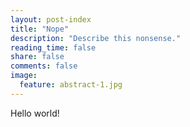 ```yaml
---
layout: post-index
title: "Nope"
description: "Describe this nonsense."
reading_time: false
share: false
comments: false
image:
  feature: abstract-1.jpg
---
```


Hello world!
